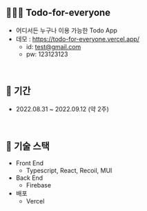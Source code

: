 ## 👨‍👨‍👧 Todo-for-everyone

- 어디서든 누구나 이용 가능한 Todo App
- 데모 : https://todo-for-everyone.vercel.app/
  - id: test@gmail.com
  - pw: 123123123

<br>

## 📆 기간

- 2022.08.31 ~ 2022.09.12 (약 2주)

<br>

## 📗 기술 스택

- Front End
  - Typescript, React, Recoil, MUI
- Back End
  - Firebase
- 배포
  - Vercel

<br>

<!-- ## ✨ 프로젝트 실행 방법 -->

<!-- ### 데이터베이스 및 스키마 설정

- 먼저 application.properties 파일에 본인의 DB 정보로 수정합니다.
  - url, username, password 를 설정합니다.

![image](https://user-images.githubusercontent.com/50076031/123538420-ccaa8100-d76f-11eb-922a-6229c8ed2168.png)

<br>

- 데이터베이스 스키마 설정은 로컬에 직접 설정 및 프로젝트 실행 시 자동으로 설정하는 두 가지 방법이 있습니다. (아래 참고)
- src/main/resources 경로의 schema.sql 파일에 작성된 스키마를 직접 복사해서 로컬 DB에서 생성합니다.

![image](https://user-images.githubusercontent.com/50076031/115238733-f97f5e00-a158-11eb-9aac-9ebde3bbf699.png)

- application.properties 파일의 schema 주석 부분을 해제한 후 애플리케이션을 실행하면 스키마 설정이 됩니다.

![image](https://user-images.githubusercontent.com/50076031/115238802-1156e200-a159-11eb-9ef8-c8b57b43240f.png)

<br>

### 프로젝트 실행하기

```html
$ git clone https://github.com/JuHyun419/one-line-course.git $ cd
one-line-course/back $ chmod +x mvnw $ ./mvnw clean package $ cd target $ java
-jar oneline-course-0.0.1-SNAPSHOT.jar
```

<br>

## 🎵 [Git 커밋 메시지 규칙](https://github.com/JuHyun419/one-line-course/wiki/Git-%EC%BB%A4%EB%B0%8B-%EB%A9%94%EC%8B%9C%EC%A7%80-%EA%B7%9C%EC%B9%99)

<br>

## 💡 Issues

- [`서로 다른 OS(Mac, Window)에서 함께 Git 작업할 시 발생하는 LF, CRLF 문제`](https://github.com/JuHyun419/one-line-course/issues/38)
- [`MySQL 😢이모지(utf8mb4) 스키마 설정`](https://github.com/JuHyun419/one-line-course/issues/8)
- [`Parcel 번들러 에서 ENV 파일 사용`](https://github.com/JuHyun419/one-line-course/issues/50)
- [`MySQL referencing column and referenced column are incompatible`](https://github.com/JuHyun419/one-line-course/issues/8)
- [`MySQL 8.0 대소문자 구분 문제(MySQL 5 버전으로 변경)`](https://zzang9ha.tistory.com/328)
- [`Java의 LocalDateTime과 MySQL의 datetime 사이의 시차 문제(9시간)`](https://github.com/JuHyun419/one-line-course/issues/62)
- [`Google oAuth access_token vs id_token`](https://github.com/JuHyun419/one-line-course/issues/89)
- [`도메인 연결 80 -> 8080 포트포워딩 삽질`](https://zzang9ha.tistory.com/331)
- [`인텔리제이 Java file outside of source root`](https://stackoverflow.com/questions/63521181/java-file-outside-of-source-root-intellij/64340331)
- [`Caused by: java.lang.IllegalArgumentException: invalid target release: 11`](https://zzang9ha.tistory.com/332)
- [`@RequestBody에 왜 기본 생성자는 필요하고, Setter는 필요없을까?`](https://velog.io/@conatuseus/RequestBody%EC%97%90-%EA%B8%B0%EB%B3%B8-%EC%83%9D%EC%84%B1%EC%9E%90%EB%8A%94-%EC%99%9C-%ED%95%84%EC%9A%94%ED%95%9C%EA%B0%80)
- [`CORS의 default Method로는 GET, POST, HEAD만 allowed 되기 때문에 DELETE 메서드로 요청하면 CORS요청에 의해 막히게 된다`](https://github.com/JuHyun419/one-line-course/pull/118)

<br>

## 📝 Posting

- [`Jsoup을 이용한 크롤링(feat. 인프런)`](https://zzang9ha.tistory.com/337)
- [`AWS RDS 외부접속`](https://zzang9ha.tistory.com/325?category=954133)
- [`AWS EC2 인스턴스 생성하기`](https://zzang9ha.tistory.com/329?category=954133)
- [`AWS EC2 iptables 서버 포트포워딩(80 -> 8080)`](https://zzang9ha.tistory.com/331?category=954133)
- [`AWS EC2 서버 접속하기`](https://zzang9ha.tistory.com/338?category=954133)
- [`GitHub Action을 통한 Build 자동화(SpringBoot + Maven)`](https://zzang9ha.tistory.com/339?category=954133)
- [`Spring Boot Maven profile 운영 & 개발 분리(AWS EC2)`](https://zzang9ha.tistory.com/348)

<br>

## 📜 TODO.

- ~환경 변수(application.properties) 관리(외부 노출 X)~
- ~테스트 코드(통합 테스트, 단위 테스트) 추가~
- ~예외처리(Exception Handling) - 유저, 댓글, 강의 등등 추가~
- HTTP -> HTTPS 적용
- ~CI/CD 적용~

<br><br>

### 🖥 References

#### RESTful API

- https://sas-study.tistory.com/265
- https://m.blog.naver.com/genycho/221309436556

<br>

#### Git

- https://medium.com/hashbox/git-commit-%EB%A9%94%EC%84%B8%EC%A7%80-%EA%B7%9C%EC%B9%99-conventional-commits-71710f7f53c
- https://meetup.toast.com/posts/106
- https://javakong.tistory.com/217

<br>

#### AWS

- https://aws.amazon.com/ko/getting-started/hands-on/create-mysql-db/
- https://leveloper.tistory.com/18
- https://twofootdog.tistory.com/41
- https://miniminis.github.io/2019/10/13/spring/springboot-deploy/ -->
